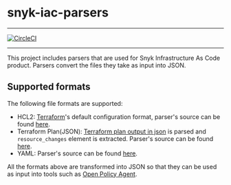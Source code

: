 # snyk-iac-parsers
---

[![CircleCI](https://circleci.com/gh/snyk/snyk-iac-parsers/tree/main.svg?style=svg&circle-token=fc5da6b1544139b067e9d252270a60213a43e0d5)](https://circleci.com/gh/snyk/snyk-iac-parsers/tree/main)

---

This project includes parsers that are used for Snyk Infrastructure As Code product. Parsers convert the files they take as input into JSON. 

## Supported formats

The following file formats are supported:
- HCL2: [Terraform](https://www.terraform.io/)'s default configuration format, parser's source can be found [here](http://https://github.com/snyk/snyk-iac-parsers/blob/main/pkg/hcl2.go).
- Terraform Plan(JSON): [Terraform plan output in json](https://www.terraform.io/docs/internals/json-format.html) is parsed and ``resource_changes`` element is extracted. Parser's source can be found [here](https://github.com/snyk/snyk-iac-parsers/blob/main/pkg/terraform_plan.go).
- YAML: Parser's source can be found [here](https://github.com/snyk/snyk-iac-parsers/blob/main/pkg/yaml.go).

All the formats above are transformed into JSON so that they can be used as input into tools such as [Open Policy Agent](https://www.openpolicyagent.org/). 
